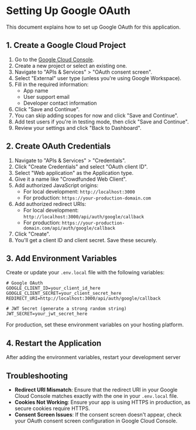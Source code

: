 # Setting Up Google OAuth

This document explains how to set up Google OAuth for this application.

## 1. Create a Google Cloud Project

1. Go to the [Google Cloud Console](https://console.cloud.google.com/).
2. Create a new project or select an existing one.
3. Navigate to "APIs & Services" > "OAuth consent screen".
4. Select "External" user type (unless you're using Google Workspace).
5. Fill in the required information:
   - App name
   - User support email
   - Developer contact information
6. Click "Save and Continue".
7. You can skip adding scopes for now and click "Save and Continue".
8. Add test users if you're in testing mode, then click "Save and Continue".
9. Review your settings and click "Back to Dashboard".

## 2. Create OAuth Credentials

1. Navigate to "APIs & Services" > "Credentials".
2. Click "Create Credentials" and select "OAuth client ID".
3. Select "Web application" as the Application type.
4. Give it a name like "Crowdfunded Web Client".
5. Add authorized JavaScript origins:
   - For local development: `http://localhost:3000`
   - For production: `https://your-production-domain.com`
6. Add authorized redirect URIs:
   - For local development: `http://localhost:3000/api/auth/google/callback`
   - For production: `https://your-production-domain.com/api/auth/google/callback`
7. Click "Create".
8. You'll get a client ID and client secret. Save these securely.

## 3. Add Environment Variables

Create or update your `.env.local` file with the following variables:

```
# Google OAuth
GOOGLE_CLIENT_ID=your_client_id_here
GOOGLE_CLIENT_SECRET=your_client_secret_here
REDIRECT_URI=http://localhost:3000/api/auth/google/callback

# JWT Secret (generate a strong random string)
JWT_SECRET=your_jwt_secret_here
```

For production, set these environment variables on your hosting platform.

## 4. Restart the Application

After adding the environment variables, restart your development server

## Troubleshooting

- **Redirect URI Mismatch**: Ensure that the redirect URI in your Google Cloud Console matches exactly with the one in your `.env.local` file.
- **Cookies Not Working**: Ensure your app is using HTTPS in production, as secure cookies require HTTPS.
- **Consent Screen Issues**: If the consent screen doesn't appear, check your OAuth consent screen configuration in Google Cloud Console. 